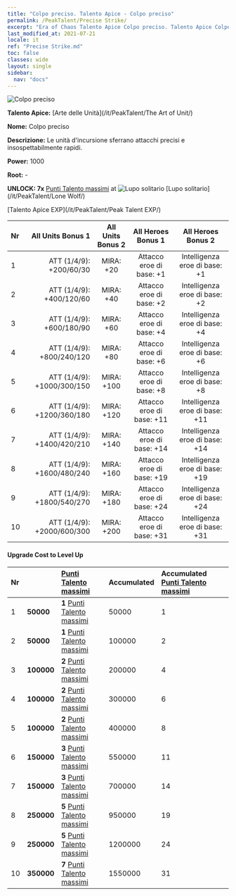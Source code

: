 ```yaml
---
title: "Colpo preciso. Talento Apice - Colpo preciso"
permalink: /PeakTalent/Precise Strike/
excerpt: "Era of Chaos Talento Apice Colpo preciso. Talento Apice Colpo preciso. Colpo preciso"
last_modified_at: 2021-07-21
locale: it
ref: "Precise Strike.md"
toc: false
classes: wide
layout: single
sidebar:
  nav: "docs"
---
```


  ![Colpo preciso](/images/pt/talent_2002.png)

  **Talento Apice:** [Arte delle Unità](/it/PeakTalent/The Art of Unit/)

  **Nome:** Colpo preciso

  **Descrizione:** Le unità d'incursione sferrano attacchi precisi e insospettabilmente rapidi.

  **Power:** 1000

  **Root:** -

  **UNLOCK: 7x** [Punti Talento massimi](/ItemsIT/con_934/) at ![Lupo solitario](/images/pt/talent_2001.png) [Lupo solitario](/it/PeakTalent/Lone Wolf/)

  [Talento Apice EXP](/it/PeakTalent/Peak Talent EXP/)

  | Nr | All Units Bonus 1 | All Units Bonus 2 | All Heroes Bonus 1 | All Heroes Bonus 2 |
  |:---|--------------:|:-------------:|:-------------:|:-------------:|
  | 1 | ATT (1/4/9): +200/60/30 | MIRA: +20 | Attacco eroe di base: +1 | Intelligenza eroe di base: +1 |
  | 2 | ATT (1/4/9): +400/120/60 | MIRA: +40 | Attacco eroe di base: +2 | Intelligenza eroe di base: +2 |
  | 3 | ATT (1/4/9): +600/180/90 | MIRA: +60 | Attacco eroe di base: +4 | Intelligenza eroe di base: +4 |
  | 4 | ATT (1/4/9): +800/240/120 | MIRA: +80 | Attacco eroe di base: +6 | Intelligenza eroe di base: +6 |
  | 5 | ATT (1/4/9): +1000/300/150 | MIRA: +100 | Attacco eroe di base: +8 | Intelligenza eroe di base: +8 |
  | 6 | ATT (1/4/9): +1200/360/180 | MIRA: +120 | Attacco eroe di base: +11 | Intelligenza eroe di base: +11 |
  | 7 | ATT (1/4/9): +1400/420/210 | MIRA: +140 | Attacco eroe di base: +14 | Intelligenza eroe di base: +14 |
  | 8 | ATT (1/4/9): +1600/480/240 | MIRA: +160 | Attacco eroe di base: +19 | Intelligenza eroe di base: +19 |
  | 9 | ATT (1/4/9): +1800/540/270 | MIRA: +180 | Attacco eroe di base: +24 | Intelligenza eroe di base: +24 |
  | 10 | ATT (1/4/9): +2000/600/300 | MIRA: +200 | Attacco eroe di base: +31 | Intelligenza eroe di base: +31 |


#### Upgrade Cost to Level Up

  | Nr | <i class="fas fa-coins"/> | [Punti Talento massimi](/ItemsIT/con_934/) | Accumulated <i class="fas fa-coins"/> | Accumulated [Punti Talento massimi](/ItemsIT/con_934/) |
  |:---|:--------------|:-------------|:-------------|:-------------|
  | 1 | **50000** | **1** [Punti Talento massimi](/ItemsIT/con_934/) | 50000 | 1 |
  | 2 | **50000** | **1** [Punti Talento massimi](/ItemsIT/con_934/) | 100000 | 2 |
  | 3 | **100000** | **2** [Punti Talento massimi](/ItemsIT/con_934/) | 200000 | 4 |
  | 4 | **100000** | **2** [Punti Talento massimi](/ItemsIT/con_934/) | 300000 | 6 |
  | 5 | **100000** | **2** [Punti Talento massimi](/ItemsIT/con_934/) | 400000 | 8 |
  | 6 | **150000** | **3** [Punti Talento massimi](/ItemsIT/con_934/) | 550000 | 11 |
  | 7 | **150000** | **3** [Punti Talento massimi](/ItemsIT/con_934/) | 700000 | 14 |
  | 8 | **250000** | **5** [Punti Talento massimi](/ItemsIT/con_934/) | 950000 | 19 |
  | 9 | **250000** | **5** [Punti Talento massimi](/ItemsIT/con_934/) | 1200000 | 24 |
  | 10 | **350000** | **7** [Punti Talento massimi](/ItemsIT/con_934/) | 1550000 | 31 |
